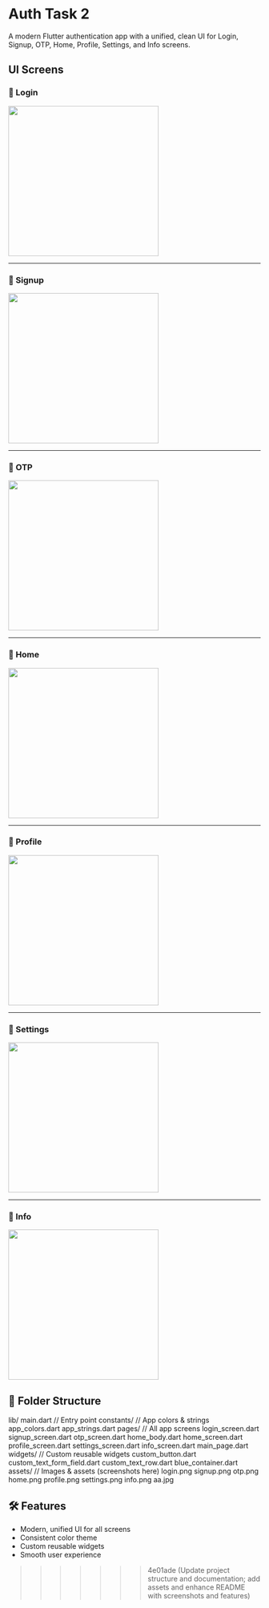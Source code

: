 # Auth Task 2

A modern Flutter authentication app with a unified, clean UI for Login, Signup, OTP, Home, Profile, Settings, and Info screens.

##  UI Screens

### 🔸 Login
<img src="assets/login.png" width="300"/>

---

### 🔸 Signup
<img src="assets/signup.png" width="300"/>

---

### 🔸 OTP
<img src="assets/otp.png" width="300"/>

---

### 🔸 Home
<img src="assets/home.png" width="300"/>

---

### 🔸 Profile
<img src="assets/profile.png" width="300"/>

---

### 🔸 Settings
<img src="assets/setting.png" width="300"/>

---

### 🔸 Info
<img src="assets/info.png" width="300"/>

## 📂 Folder Structure

lib/
  main.dart                // Entry point
  constants/               // App colors & strings
    app_colors.dart
    app_strings.dart
  pages/                   // All app screens
    login_screen.dart
    signup_screen.dart
    otp_screen.dart
    home_body.dart
    home_screen.dart
    profile_screen.dart
    settings_screen.dart
    info_screen.dart
    main_page.dart
  widgets/                 // Custom reusable widgets
    custom_button.dart
    custom_text_form_field.dart
    custom_text_row.dart
    blue_container.dart
assets/                    // Images & assets (screenshots here)
  login.png
  signup.png
  otp.png
  home.png
  profile.png
  settings.png
  info.png
  aa.jpg


## 🛠️ Features

- Modern, unified UI for all screens
- Consistent color theme
- Custom reusable widgets
- Smooth user experience
>>>>>>> 4e01ade (Update project structure and documentation; add assets and enhance README with screenshots and features)
